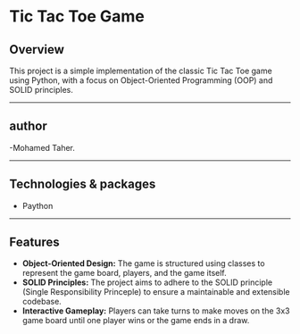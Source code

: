 # Tic Tac Toe Game

## Overview

This project is a simple implementation of the classic Tic Tac Toe game using Python, with a focus on Object-Oriented Programming (OOP) and SOLID principles.

-------------

## author

-Mohamed Taher.

--------------------------------------------------------

## Technologies & packages

- Paython

-------------------

## Features

- **Object-Oriented Design:** The game is structured using classes to represent the game board, players, and the game itself.
- **SOLID Principles:** The project aims to adhere to the SOLID principle (Single Responsibility Princeple) to ensure a maintainable and extensible codebase.
- **Interactive Gameplay:** Players can take turns to make moves on the 3x3 game board until one player wins or the game ends in a draw.



## 


